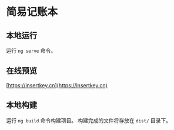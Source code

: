 # 简易记账本

## 本地运行

运行 `ng serve` 命令。

## 在线预览
[https://insertkey.cn](https://insertkey.cn)

## 本地构建

运行 `ng build` 命令构建项目。 构建完成的文件将存放在 `dist/` 目录下。

